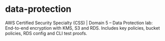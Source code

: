 # data-protection
AWS Certified Security Specialty (CSS) | Domain 5 – Data Protection lab: End-to-end encryption with KMS, S3 and RDS. Includes key policies, bucket policies, RDS config and CLI test proofs.
